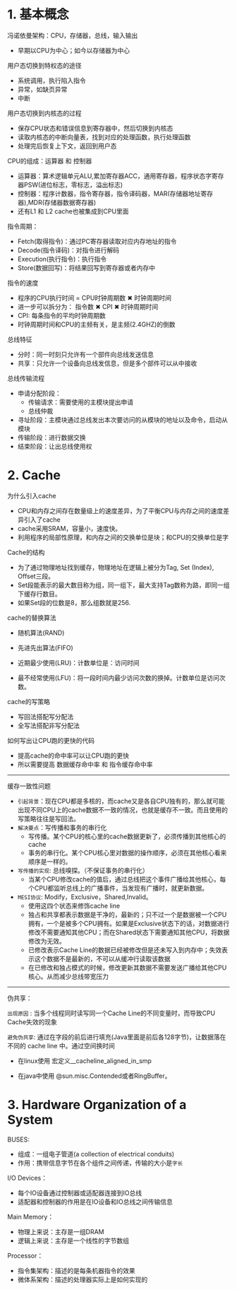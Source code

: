 # 1. 基本概念

冯诺依曼架构：CPU，存储器，总线，输入输出

- 早期以CPU为中心；如今以存储器为中心



用户态切换到特权态的途径

- 系统调用，执行陷入指令
- 异常，如缺页异常
- 中断

用户态切换到内核态的过程

- 保存CPU状态和错误信息到寄存器中，然后切换到内核态
- 读取内核态的中断向量表，找到对应的处理函数，执行处理函数
- 处理完后恢复上下文，返回到用户态

CPU的组成：运算器 和 控制器

- 运算器：算术逻辑单元ALU,累加寄存器ACC，通用寄存器，程序状态字寄存器PSW(进位标志，零标志，溢出标志)
- 控制器：程序计数器，指令寄存器，指令译码器，MAR(存储器地址寄存器),MDR(存储器数据寄存器)
- 还有L1 和 L2 cache也被集成到CPU里面

指令周期：

- Fetch(取得指令)：通过PC寄存器读取对应内存地址的指令
- Decode(指令译码)：对指令进行解码
- Execution(执行指令)：执行指令
- Store(数据回写)：将结果回写到寄存器或者内存中

指令的速度

- 程序的CPU执行时间 = CPU时钟周期数 ✖ 时钟周期时间
- 进一步可以拆分为： 指令数 ✖ CPI ✖ 时钟周期时间
- CPI: 每条指令的平均时钟周期数
- 时钟周期时间和CPU的主频有关，是主频(2.4GHZ)的倒数

总线特征

- 分时：同一时刻只允许有一个部件向总线发送信息
- 共享：只允许一个设备向总线发信息，但是多个部件可以从中接收

总线传输流程

- 申请分配阶段：
  - 传输请求：需要使用的主模块提出申请
  - 总线仲裁
- 寻址阶段：主模块通过总线发出本次要访问的从模块的地址以及命令，启动从模块
- 传输阶段：进行数据交换
- 结束阶段：让出总线使用权

# 2. Cache

为什么引入cache

- CPU和内存之间存在数量级上的速度差异，为了平衡CPU与内存之间的速度差异引入了cache
- cache采用SRAM，容量小，速度快。
- 利用程序的局部性原理，和内存之间的交换单位是块；和CPU的交换单位是字

Cache的结构

- 为了通过物理地址找到缓存，物理地址在逻辑上被分为Tag, Set (Index), Offset三段。
- Set段能表示的最大数目称为组，同一组下，最大支持Tag数称为路，即同一组下缓存行数目。
- 如果Set段的位数是8，那么组数就是256.

cache的替换算法

- 随机算法(RAND)

- 先进先出算法(FIFO)

- 近期最少使用(LRU)：计数单位是：访问时间

- 最不经常使用(LFU)：将一段时间内最少访问次数的换掉。计数单位是访问次数。

cache的写策略

- 写回法搭配写分配法
- 全写法搭配非写分配法

如何写出让CPU跑的更快的代码

- 提高cache的命中率可以让CPU跑的更快
- 所以需要提高 数据缓存命中率  和 指令缓存命中率

---

缓存一致性问题

- `引起背景`：现在CPU都是多核的，而cache又是各自CPU独有的，那么就可能出现不同CPU上的cache数据不一致的情况，也就是缓存不一致。而且使用的写策略往往是写回法。
- `解决要点`：写传播和事务的串行化
  - 写传播。某个CPU的核心里的cache数据更新了，必须传播到其他核心的cache
  - 事务的串行化。某个CPU核心里对数据的操作顺序，必须在其他核心看来顺序是一样的。
- `写传播的实现`: 总线嗅探。（不保证事务的串行化）
  - 当某个CPU修改cache的值后，通过总线把这个事件广播给其他核心，每个CPU都监听总线上的广播事件，当发现有广播时，就更新数据。
- `MESI协议`: Modify，Exclusive，Shared,Invalid。
  - 使用这四个状态来修饰cache line
  - 独占和共享都表示数据是干净的，最新的；只不过一个是数据被一个CPU拥有，一个是被多个CPU拥有。如果是Exclusive状态下的话，对数据进行修改不需要通知其他CPU；而在Shared状态下需要通知其他CPU，将数据修改为无效。
  - 已修改表示Cache Line的数据已经被修改但是还未写入到内存中；失效表示这个数据不是最新的，不可以从缓冲行读取该数据
  - 在已修改和独占模式的时候，修改更新其数据不需要发送广播给其他CPU核心。从而减少总线带宽压力

---

伪共享：

`出现原因` : 当多个线程同时读写同一个Cache Line的不同变量时，而导致CPU Cache失效的现象

`避免伪共享`: 通过在字段的前后进行填充(Java里面是前后各128字节)，让数据落在不同的 cache line 中。通过空间换时间

- 在linux使用 宏定义__cacheline_aligned_in_smp

- 在java中使用 @sun.misc.Contended或者RingBuffer。

# 3. Hardware Organization of a System

BUSES:

- 组成：一组电子管道(a collection of electrical conduits)
- 作用：携带信息字节在各个组件之间传递，传输的大小是`字长`

I/O Devices：

- 每个IO设备通过控制器或适配器连接到IO总线
- 适配器和控制器的作用是在IO设备和IO总线之间传输信息

Main Memory：

- 物理上来说：主存是一组DRAM
- 逻辑上来说：主存是一个线性的字节数组

Processor：

- 指令集架构：描述的是每条机器指令的效果
- 微体系架构：描述的处理器实际上是如何实现的
